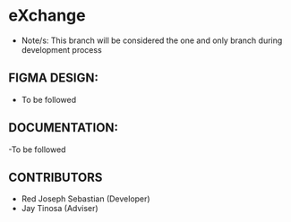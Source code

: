 # eXchange
- Note/s: This branch will be considered the one and only branch during development process

## FIGMA DESIGN:
- To be followed

## DOCUMENTATION:
-To be followed

## CONTRIBUTORS
- Red Joseph Sebastian (Developer)
- Jay Tinosa (Adviser)
